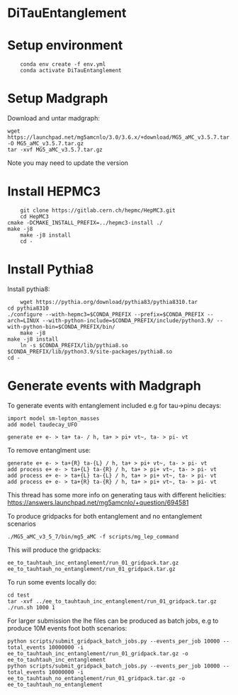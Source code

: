 # DiTauEntanglement


# Setup environment

        conda env create -f env.yml
        conda activate DiTauEntanglement

# Setup Madgraph

Download and untar madgraph:

	wget https://launchpad.net/mg5amcnlo/3.0/3.6.x/+download/MG5_aMC_v3.5.7.tar.gz -O MG5_aMC_v3.5.7.tar.gz
	tar -xvf MG5_aMC_v3.5.7.tar.gz

Note you may need to update the version

# Install HEPMC3

        git clone https://gitlab.cern.ch/hepmc/HepMC3.git
        cd HepMC3
	cmake -DCMAKE_INSTALL_PREFIX=../hepmc3-install ./
	make -j8 
        make -j8 install
        cd -

# Install Pythia8

Install pythia8:

        wget https://pythia.org/download/pythia83/pythia8310.tar
	cd pythia8310
	./configure --with-hepmc3=$CONDA_PREFIX --prefix=$CONDA_PREFIX --arch=LINUX --with-python-include=$CONDA_PREFIX/include/python3.9/ --with-python-bin=$CONDA_PREFIX/bin/
        make -j8
	make -j8 install
        ln -s $CONDA_PREFIX/lib/pythia8.so $CONDA_PREFIX/lib/python3.9/site-packages/pythia8.so
	cd -


# Generate events with Madgraph

To generate events with entanglement included e.g for tau->pinu decays:

	import model sm-lepton_masses
	add model taudecay_UFO

	generate e+ e- > ta+ ta- / h, ta+ > pi+ vt~, ta- > pi- vt	

To remove entanglment use:

	generate e+ e- > ta+{R} ta-{L} / h, ta+ > pi+ vt~, ta- > pi- vt	
	add process e+ e- > ta+{L} ta-{R} / h, ta+ > pi+ vt~, ta- > pi- vt	
	add process e+ e- > ta+{L} ta-{L} / h, ta+ > pi+ vt~, ta- > pi- vt	
	add process e+ e- > ta+{R} ta-{R} / h, ta+ > pi+ vt~, ta- > pi- vt	

This thread has some more info on generating taus with different helicities: https://answers.launchpad.net/mg5amcnlo/+question/694581


To produce gridpacks for both entanglement and no entanglement scenarios

	./MG5_aMC_v3_5_7/bin/mg5_aMC -f scripts/mg_lep_command 

This will produce the gridpacks:

	ee_to_tauhtauh_inc_entanglement/run_01_gridpack.tar.gz 
	ee_to_tauhtauh_no_entanglement/run_01_gridpack.tar.gz 

To run some events locally do:

	cd test
	tar -xvf ../ee_to_tauhtauh_inc_entanglement/run_01_gridpack.tar.gz 
	./run.sh 1000 1 

For larger submission the lhe files can be produced as batch jobs, e.g to produce 10M events foot both scenarios:

	python scripts/submit_gridpack_batch_jobs.py --events_per_job 10000 --total_events 10000000 -i ee_to_tauhtauh_inc_entanglement/run_01_gridpack.tar.gz -o ee_to_tauhtauh_inc_entanglement
	python scripts/submit_gridpack_batch_jobs.py --events_per_job 10000 --total_events 10000000 -i ee_to_tauhtauh_no_entanglement/run_01_gridpack.tar.gz -o ee_to_tauhtauh_no_entanglement
